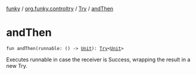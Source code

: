 [funky](../../index.md) / [org.funky.controltry](../index.md) / [Try](index.md) / [andThen](.)

# andThen

`fun andThen(runnable: () -> `[`Unit`](https://kotlinlang.org/api/latest/jvm/stdlib/kotlin/-unit/index.html)`): `[`Try`](index.md)`<`[`Unit`](https://kotlinlang.org/api/latest/jvm/stdlib/kotlin/-unit/index.html)`>`

Executes runnable in case the receiver is Success, wrapping the result in a new Try.

